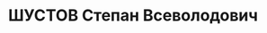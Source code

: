 ---
title: ШУСТОВ Степан Всеволодович
description: "Род. в 1888, Забайкальская обл., ст. Улятуевская \n  Приговорен ВК ВС\
  \ СССР 28.11.1937, Москва - ВМН"
---